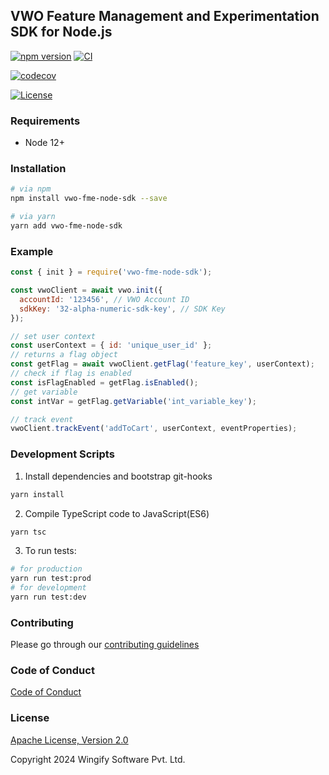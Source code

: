 ## VWO Feature Management and Experimentation SDK for Node.js

[![npm version](https://badge.fury.io/js/vwo-fme-node-sdk.svg)](https://www.npmjs.com/package/vwo-fme-node-sdk)
[![CI](https://github.com/wingify/vwo-fme-node-sdk/workflows/CI/badge.svg?branch=master)](https://github.com/wingify/vwo-fme-node-sdk/actions?query=workflow%3ACI)

[![codecov](https://codecov.io/gh/wingify/vwo-fme-node-sdk/branch/master/graph/badge.svg?token=813UYYMWGM)](https://codecov.io/gh/wingify/vwo-fme-node-sdk)

[![License](https://img.shields.io/badge/License-Apache%202.0-blue.svg)](http://www.apache.org/licenses/LICENSE-2.0)

### Requirements

- Node 12+

### Installation

```bash
# via npm
npm install vwo-fme-node-sdk --save

# via yarn
yarn add vwo-fme-node-sdk
```

### Example

```javascript
const { init } = require('vwo-fme-node-sdk');

const vwoClient = await vwo.init({
  accountId: '123456', // VWO Account ID
  sdkKey: '32-alpha-numeric-sdk-key', // SDK Key
});

// set user context
const userContext = { id: 'unique_user_id' };
// returns a flag object
const getFlag = await vwoClient.getFlag('feature_key', userContext);
// check if flag is enabled
const isFlagEnabled = getFlag.isEnabled();
// get variable
const intVar = getFlag.getVariable('int_variable_key');

// track event
vwoClient.trackEvent('addToCart', userContext, eventProperties);
```

### Development Scripts

1. Install dependencies and bootstrap git-hooks

```bash
yarn install
```

2. Compile TypeScript code to JavaScript(ES6)

```bash
yarn tsc
```

3. To run tests:

```bash
# for production
yarn run test:prod
# for development
yarn run test:dev
```

### Contributing

Please go through our [contributing guidelines](https://github.com/wingify/vwo-fme-node-sdk/blob/master/CONTRIBUTING.md)

### Code of Conduct

[Code of Conduct](https://github.com/wingify/vwo-fme-node-sdk/blob/master/CODE_OF_CONDUCT.md)

### License

[Apache License, Version 2.0](https://github.com/wingify/vwo-fme-node-sdk/blob/master/LICENSE)

Copyright 2024 Wingify Software Pvt. Ltd.
